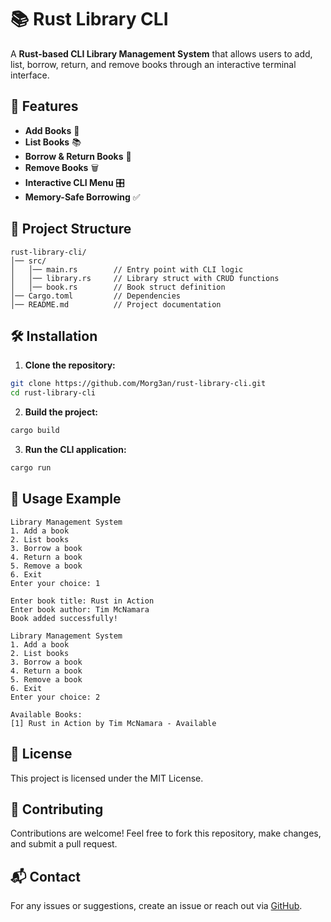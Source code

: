 # 📚 Rust Library CLI

A **Rust-based CLI Library Management System** that allows users to add, list, borrow, return, and remove books through an interactive terminal interface.

## 🚀 Features
- **Add Books** 📖
- **List Books** 📚
- **Borrow & Return Books** 🔄
- **Remove Books** 🗑️
- **Interactive CLI Menu** 🎛️
- **Memory-Safe Borrowing** ✅

## 📂 Project Structure
```
rust-library-cli/
│── src/
│   │── main.rs        // Entry point with CLI logic
│   │── library.rs     // Library struct with CRUD functions
│   │── book.rs        // Book struct definition
│── Cargo.toml         // Dependencies
│── README.md          // Project documentation
```

## 🛠️ Installation
1. **Clone the repository:**
```sh
git clone https://github.com/Morg3an/rust-library-cli.git
cd rust-library-cli
```
2. **Build the project:**
```sh
cargo build
```
3. **Run the CLI application:**
```sh
cargo run
```

## 📖 Usage Example
```
Library Management System
1️. Add a book
2️. List books
3️. Borrow a book
4️. Return a book
5️. Remove a book
6️. Exit
Enter your choice: 1

Enter book title: Rust in Action
Enter book author: Tim McNamara
Book added successfully!

Library Management System
1️. Add a book
2️. List books
3️. Borrow a book
4️. Return a book
5️. Remove a book
6️. Exit
Enter your choice: 2

Available Books:
[1] Rust in Action by Tim McNamara - Available
```

## 📜 License
This project is licensed under the MIT License.

## 🤝 Contributing
Contributions are welcome! Feel free to fork this repository, make changes, and submit a pull request.

## 📬 Contact
For any issues or suggestions, create an issue or reach out via [GitHub](https://github.com/Morg3an).